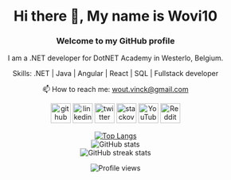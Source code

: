 <h1 align="center">Hi there 👋, My name is Wovi10</h1>
<h3 align="center"> Welcome to my GitHub profile</h3>
<div align="center">
I am a .NET developer for DotNET Academy in Westerlo, Belgium.

Skills: .NET | Java | Angular | React | SQL | Fullstack developer

📫 How to reach me: wout.vinck@gmail.com   
  

[<img src='https://cdn.jsdelivr.net/npm/simple-icons@3.0.1/icons/github.svg' alt='github' height='40'>](https://github.com/Wovi10)  [<img src='https://cdn.jsdelivr.net/npm/simple-icons@3.0.1/icons/linkedin.svg' alt='linkedin' height='40'>](https://www.linkedin.com/in/wout-vinckevleugel/)  [<img src='https://cdn.jsdelivr.net/npm/simple-icons@3.0.1/icons/twitter.svg' alt='twitter' height='40'>](https://twitter.com/woutvinck)  [<img src='https://cdn.jsdelivr.net/npm/simple-icons@3.0.1/icons/stackoverflow.svg' alt='stackoverflow' height='40'>](https://stackoverflow.com/users/10805935)  [<img src='https://cdn.jsdelivr.net/npm/simple-icons@3.0.1/icons/youtube.svg' alt='YouTube' height='40'>](https://www.youtube.com/channel/Wovi10)  [<img src='https://cdn.jsdelivr.net/npm/simple-icons@3.0.1/icons/reddit.svg' alt='Reddit' height='40'>](https://www.reddit.com/user/Wovi10) 


[![Top Langs](https://github-readme-stats.vercel.app/api/top-langs/?username=Wovi10)](https://github.com/anuraghazra/github-readme-stats)  
![GitHub stats](https://github-readme-stats.vercel.app/api?username=Wovi10&show_icons=true&count_private=true)  
![GitHub streak stats](https://streak-stats.demolab.com/?user=Wovi10)

![Profile views](https://gpvc.arturio.dev/Wovi10)  
</div>
